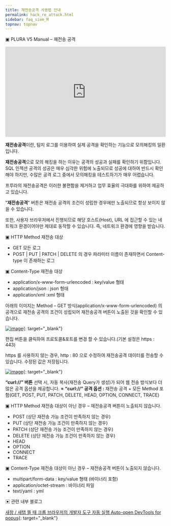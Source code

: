 ```yaml
---
title: 재전송공격 사용법 안내 
permalink: hack_re_attack.html
sidebar: faq_siem_M
topnav: topnav
---
```


▣ PLURA V5 Manual – 재전송 공격

<style>.embed-container { position: relative; padding-bottom: 56.25%; height: 0; overflow: hidden; max-width: 100%; } .embed-container iframe, .embed-container object, .embed-container embed { position: absolute; top: 0; left: 0; width: 100%; height: 100%; }</style><div class='embed-container'><iframe src='https://www.youtube.com/embed/_ICFu8Rg5h0' frameborder='0' allowfullscreen></iframe></div>

**재전송공격**이란, 탐지 로그를 이용하여 실제 공격을 확인하는 기능으로 모의해킹의 일환입니다.

**재전송공격**으로 모의 해킹을 하는 이유는 공격의 성공과 실패를 확인하기 위함입니다.
SQL 인젝션 공격의 성공은 매우 심각한 위험에 노출되므로 성공에 대하여 반드시 확인해야 하지만,
수많은 공격 로그 중에서 모의해킹을 테스트하기가 매우 어렵습니다.

프루라의 재전송공격은 이러한 불편함을 제거하고 업무 효율의 극대화를 위하여 제공하고 있습니다.

“**재전송공격**” 버튼은 재전송 공격의 조건이 성립한 경우에만 노출되므로 항상 보이지 않을 수 있습니다.

또한, 사용자 브라우저에서 진행되므로 해당 호스트(Host), URL 에 접근할 수 있는 네트워크 환경이어야만 제대로 동작할 수 있습니다. 즉, 네트워크 환경에 영향을 받습니다.

▣ HTTP Method 재전송 대상

- GET 모든 로그
- POST | PUT | PATCH | DELETE 의 경우 파라미터 이름이 존재하면서 Content-type 이 존재하는 로그

▣ Content-Type 재전송 대상

- application/x-www-form-urlencoded : key/value 형태
- application/json : json 형태
- application/xml :xml 형태

아래의 이미지는 Method – GET 방식(application/x-www-form-urlencoded) 의 공격으로 재전송 공격의 조건이 성립되어 재전송공격 버튼이 노출된 것을 확인할 수 있습니다.

 [![image](/docs/images/Additianal/aws/1.png)](/docs/images/Additianal/aws/1.png){: target="_blank"}


편집 버튼을 클릭하여 프로토콜&포트를 변경 할 수 있습니다.(기본 설정은 https : 443)

https 를 사용하지 않는 경우, http : 80 으로 수정하여 재전송공격 데이터를 전송할 수 있습니다.
수정된 값은 저장됩니다.

 [![image](/docs/images/Additianal/aws/2.png)](/docs/images/Additianal/aws/2.png){: target="_blank"}


**“curl://” 버튼** 선택 시, 자동 복사(재전송 Query가 생성)가 되어 웹 전송 방식보다 더 많은 공격 옵션을 제공합니다.
※ **“curl://” 공격 옵션 :** 재전송 공격 + 모든 Method 포함(GET, POST, PUT, PATCH, DELETE, HEAD, OPTION, CONNECT, TRACE)

▣ HTTP Method 재전송 대상이 아닌 경우 – 재전송공격 버튼이 노출되지 않습니다.

- POST (상단 재전송 가능 조건이 만족하지 않는 경우)
- PUT (상단 재전송 가능 조건이 만족하지 않는 경우)
- PATCH (상단 재전송 가능 조건이 만족하지 않는 경우)
- DELETE (상단 재전송 가능 조건이 만족하지 않는 경우)
- HEAD
- OPTION
- CONNECT
- TRACE

▣ Content-Type 재전송 대상이 아닌 경우 – 재전송공격 버튼이 노출되지 않습니다.

- multipart/form-data : key/value 형태 (바이너리 포함)
- application/octet-stream : 바이너리 파일
- text/yaml : yml

▣ 관련 내부 블로그

[새창 / 새탭 뜰 때 크롭 브라우저의 개발자 도구 자동 실행 Auto-open DevTools for popus](http://blog.plura.io/?p=12255){: target="_blank"}
